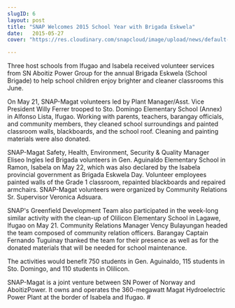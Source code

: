 ```yaml
---
slugID: 6
layout: post
title: "SNAP Welcomes 2015 School Year with Brigada Eskwela"
date:   2015-05-27 
cover: "https://res.cloudinary.com/snapcloud/image/upload/news/default-news.jpg"

---
```

Three host schools from Ifugao and Isabela received volunteer services from SN Aboitiz Power Group for the annual Brigada Eskwela (School Brigade) to help school children enjoy brighter and cleaner classrooms this June.


On May 21, SNAP-Magat volunteers led by Plant Manager/Asst. Vice President Willy Ferrer trooped to Sto. Domingo Elementary School (Annex) in Alfonso Lista, Ifugao. Working with parents, teachers, barangay officials, and community members, they cleaned school surroundings and painted classroom walls, blackboards, and the school roof. Cleaning and painting materials were also donated.  


SNAP-Magat Safety, Health, Environment, Security & Quality Manager Eliseo Ingles led Brigada volunteers in Gen. Aguinaldo Elementary School in Ramon, Isabela on May 22, which was also declared by the Isabela provincial government as Brigada Eskwela Day. Volunteer employees painted walls of the Grade 1 classroom, repainted blackboards and repaired armchairs.  SNAP-Magat volunteers were organized by Community Relations Sr. Supervisor Veronica Adsuara.


SNAP's Greenfield Development Team also participated in the week-long similar activity with the clean-up of Olilicon Elementary School in Lagawe, Ifugao on May 21. Community Relations Manager Vency Bulayungan headed the team composed of community relation officers. Barangay Captain Fernando Tuguinay thanked the team for their presence as well as for the donated materials that will be needed for school maintenance.


The activities would benefit 750 students in Gen. Aguinaldo, 115 students in Sto. Domingo, and 110 students in Olilicon.


SNAP-Magat is a joint venture between SN Power of Norway and AboitizPower. It owns and operates the 360-megawatt Magat Hydroelectric Power Plant at the border of Isabela and Ifugao. #
